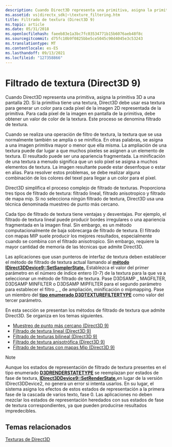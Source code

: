 ```yaml
---
description: Cuando Direct3D representa una primitiva, asigna la primitiva 3D a una pantalla 2D.
ms.assetid: vs|directx_sdk|~\texture_filtering.htm
title: Filtrado de textura (Direct3D 9)
ms.topic: article
ms.date: 05/31/2018
ms.openlocfilehash: faeeb83e1a3bc7fc03534771b15b6076aeb48f8c
ms.sourcegitcommit: d75fc10b9f0825bbe5ce5045c90d4045e3c53243
ms.translationtype: MT
ms.contentlocale: es-ES
ms.lasthandoff: 09/13/2021
ms.locfileid: "127358866"
---
```

# <a name="texture-filtering-direct3d-9"></a>Filtrado de textura (Direct3D 9)

Cuando Direct3D representa una primitiva, asigna la primitiva 3D a una pantalla 2D. Si la primitiva tiene una textura, Direct3D debe usar esa textura para generar un color para cada píxel de la imagen 2D representada de la primitiva. Para cada píxel de la imagen en pantalla de la primitiva, debe obtener un valor de color de la textura. Este proceso se denomina filtrado de textura.

Cuando se realiza una operación de filtro de textura, la textura que se usa normalmente también se amplía o se minifica. En otras palabras, se asigna a una imagen primitiva mayor o menor que ella misma. La ampliación de una textura puede dar lugar a que muchos píxeles se asignen a un elemento de textura. El resultado puede ser una apariencia fragmentada. La minificación de una textura a menudo significa que un solo píxel se asigna a muchos elementos de textura. La imagen resultante puede estar desenfoque o estar en alias. Para resolver estos problemas, se debe realizar alguna combinación de los colores del texel para llegar a un color para el píxel.

Direct3D simplifica el proceso complejo de filtrado de texturas. Proporciona tres tipos de filtrado de textura: filtrado lineal, filtrado anisotropico y filtrado de mapa mip. Si no selecciona ningún filtrado de textura, Direct3D usa una técnica denominada muestreo de punto más cercano.

Cada tipo de filtrado de textura tiene ventajas y desventajas. Por ejemplo, el filtrado de textura lineal puede producir bordes irregulares o una apariencia fragmentada en la imagen final. Sin embargo, es un método computacionalmente de baja sobrecarga de filtrado de textura. El filtrado con mapas MIP suele producir los mejores resultados, especialmente cuando se combina con el filtrado anisotropico. Sin embargo, requiere la mayor cantidad de memoria de las técnicas que admite Direct3D.

Las aplicaciones que usan punteros de interfaz de textura deben establecer el método de filtrado de textura actual llamando al [**método IDirect3DDevice9::SetSamplerState.**](/windows/desktop/api) Establezca el valor del primer parámetro en el número de índice entero (0-7) de la textura para la que va a seleccionar un método de filtrado de textura. Pase D3DSAMP \_ MAGFILTER, D3DSAMP MINFILTER o D3DSAMP MIPFILTER para el segundo parámetro para establecer el filtro \_ \_ de ampliación, minificación o mipmapping. Pase un miembro del [**tipo enumerado D3DTEXTUREFILTERTYPE**](./d3dtexturefiltertype.md) como valor del tercer parámetro.

En esta sección se presentan los métodos de filtrado de textura que admite Direct3D. Se organiza en los temas siguientes.

-   [Muestreo de punto más cercano (Direct3D 9)](nearest-point-sampling.md)
-   [Filtrado de textura lineal (Direct3D 9)](linear-texture-filtering.md)
-   [Filtrado de texturas bilineal (Direct3D 9)](bilinear-texture-filtering.md)
-   [Filtrado de textura anisotrófica (Direct3D 9)](anisotropic-texture-filtering.md)
-   [Filtrado de texturas con mapas Mip (Direct3D 9)](texture-filtering-with-mipmaps.md)

> [!Note]  
> Aunque los estados de representación de filtrado de textura presentes en el tipo enumerado [**D3DRENDERSTATETYPE**](./d3drenderstatetype.md) se reemplazan por estados de fase de textura, [**IDirect3DDevice9::SetRenderState,**](/windows/win32/api/d3d9helper/nf-d3d9helper-idirect3ddevice9-setrenderstate)en lugar de la versión IDirect3DDevice2, no genera un error si intenta usarlos. En su lugar, el sistema asigna los efectos de estos estados de representación a la primera fase de la cascada de varios texto, fase 0. Las aplicaciones no deben mezclar los estados de representación heredados con sus estados de fase de textura correspondientes, ya que pueden producirse resultados impredecibles.

 

## <a name="related-topics"></a>Temas relacionados

<dl> <dt>

[Texturas de Direct3D](direct3d-textures.md)
</dt> </dl>

 

 
